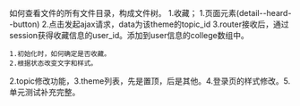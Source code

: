 
如何查看文件的所有文件目录，构成文件树。
1.收藏；
    1.页面元素(detail--heard--button)
    2.点击发起ajax请求，data为该theme的topic_id
    3.router接收后，通过session获得收藏信息的user_id。添加到user信息的college数组中。

    1.初始化时，如何确定是否收藏。
    2.根据状态改变文字和样式。
2.topic修改功能，3.theme列表，先是置顶，后是其他。4.登录页的样式修改。5.单元测试补充完整。

